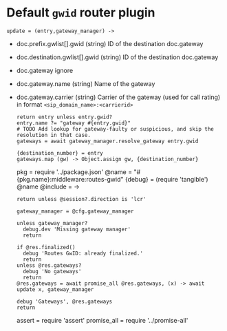 Default `gwid` router plugin
============================

    update = (entry,gateway_manager) ->

* doc.prefix.gwlist[].gwid (string) ID of the destination doc.gateway
* doc.destination.gwlist[].gwid (string) ID of the destination doc.gateway
* doc.gateway ignore
* doc.gateway.name (string) Name of the gateway
* doc.gateway.carrier (string) Carrier of the gateway (used for call rating) in format `<sip_domain_name>:<carrierid>`

      return entry unless entry.gwid?
      entry.name ?= "gateway #{entry.gwid}"
      # TODO Add lookup for gateway-faulty or suspicious, and skip the resolution in that case.
      gateways = await gateway_manager.resolve_gateway entry.gwid

      {destination_number} = entry
      gateways.map (gw) -> Object.assign gw, {destination_number}

    pkg = require '../package.json'
    @name = "#{pkg.name}:middleware:routes-gwid"
    {debug} = (require 'tangible') @name
    @include = ->

      return unless @session?.direction is 'lcr'

      gateway_manager = @cfg.gateway_manager

      unless gateway_manager?
        debug.dev 'Missing gateway manager'
        return

      if @res.finalized()
        debug 'Routes GwID: already finalized.'
        return
      unless @res.gateways?
        debug 'No gateways'
        return
      @res.gateways = await promise_all @res.gateways, (x) -> await update x, gateway_manager

      debug 'Gateways', @res.gateways
      return

    assert = require 'assert'
    promise_all = require '../promise-all'
